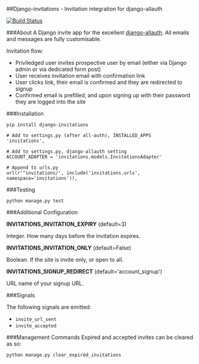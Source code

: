 ##Django-invitations - Invitation integration for django-allauth

[![Build Status](https://travis-ci.org/bee-keeper/django-invitations.svg?branch=devel)](https://travis-ci.org/bee-keeper/django-invitations)

###About
A Django invite app for the excellent [django-allauth](https://github.com/pennersr/django-allauth).  All emails and messages are fully customisable.

Invitation flow:

* Priviledged user invites prospective user by email (either via Django admin or via dedicated form post)
* User receives invitation email with confirmation link
* User clicks link, their email is confirmed and they are redirected to signup
* Confirmed email is prefilled, and upon signing up with their password they are logged into the site


###Installation

```
pip install django-invitations

# Add to settings.py (after all-auth), INSTALLED_APPS
'invitations',

# Add to settings.py, django-allauth setting
ACCOUNT_ADAPTER = 'invitations.models.InvitationsAdapter'

# Append to urls.py
url(r'^invitations/', include('invitations.urls', namespace='invitations')),
```

###Testing

`python manage.py test`

###Additional Configuration

**INVITATIONS_INVITATION_EXPIRY** (default=3)

Integer.  How many days before the invitation expires.

**INVITATIONS_INVITATION_ONLY** (default=False)

Boolean.  If the site is invite only, or open to all.

**INVITATIONS_SIGNUP_REDIRECT** (default='account_signup')

URL name of your signup URL.


###Signals

The following signals are emitted:

* `invite_url_sent`
* `invite_accepted`


###Management Commands
Expired and accepted invites can be cleared as so:

`python manage.py clear_expired_invitations`

